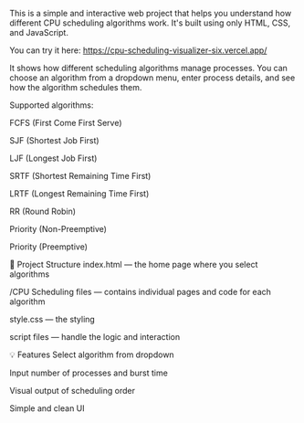 This is a simple and interactive web project that helps you understand how different CPU scheduling algorithms work. It's built using only HTML, CSS, and JavaScript.

You can try it here:
https://cpu-scheduling-visualizer-six.vercel.app/

It shows how different scheduling algorithms manage processes. You can choose an algorithm from a dropdown menu, enter process details, and see how the algorithm schedules them.

Supported algorithms:

FCFS (First Come First Serve)

SJF (Shortest Job First)

LJF (Longest Job First)

SRTF (Shortest Remaining Time First)

LRTF (Longest Remaining Time First)

RR (Round Robin)

Priority (Non-Preemptive)

Priority (Preemptive)

📁 Project Structure
index.html — the home page where you select algorithms

/CPU Scheduling files — contains individual pages and code for each algorithm

style.css — the styling

script files — handle the logic and interaction

💡 Features
Select algorithm from dropdown

Input number of processes and burst time

Visual output of scheduling order

Simple and clean UI